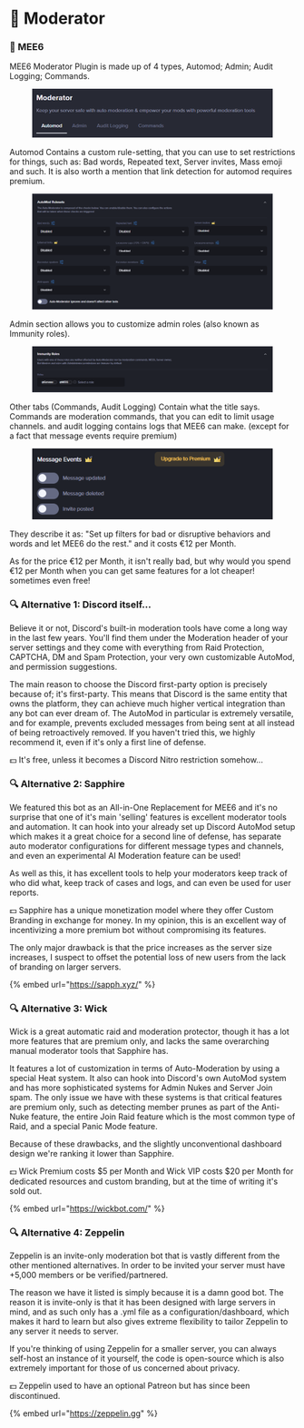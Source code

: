 # 👑 Moderator

### 👑 MEE6

MEE6 Moderator Plugin is made up of 4 types, Automod; Admin; Audit Logging; Commands.

<figure><img src="../../.gitbook/assets/image (2).png" alt=""><figcaption></figcaption></figure>

Automod Contains a custom rule-setting, that you can use to set restrictions for things, such as: Bad words, Repeated text, Server invites, Mass emoji and such. It is also worth a mention that link detection for automod requires premium.

<figure><img src="../../.gitbook/assets/image (1) (1) (1).png" alt=""><figcaption></figcaption></figure>

Admin section allows you to customize admin roles (also known as Immunity roles).

<figure><img src="../../.gitbook/assets/image (2) (1).png" alt=""><figcaption></figcaption></figure>

Other tabs (Commands, Audit Logging) Contain what the title says. Commands are moderation commands, that you can edit to limit usage channels. and audit logging contains logs that MEE6 can make. (except for a fact that message events require premium)

<figure><img src="../../.gitbook/assets/image (3).png" alt=""><figcaption></figcaption></figure>

They describe it as: "Set up filters for bad or disruptive behaviors and words and let MEE6 do the rest." and it costs €12 per Month.

As for the price €12 per Month, it isn't really bad, but why would you spend €12 per Month when you can get same features for a lot cheaper! sometimes even free!

### 🔍 Alternative 1: Discord itself...

Believe it or not, Discord's built-in moderation tools have come a long way in the last few years. You'll find them under the Moderation header of your server settings and they come with everything from Raid Protection, CAPTCHA, DM and Spam Protection, your very own customizable AutoMod, and permission suggestions.

The main reason to choose the Discord first-party option is precisely because of; it's first-party. This means that Discord is the same entity that owns the platform, they can achieve much higher vertical integration than any bot can ever dream of. The AutoMod in particular is extremely versatile, and for example, prevents excluded messages from being sent at all instead of being retroactively removed. If you haven't tried this, we highly recommend it, even if it's only a first line of defense.

💵 It's free, unless it becomes a Discord Nitro restriction somehow...

### 🔍 Alternative 2: Sapphire

We featured this bot as an All-in-One Replacement for MEE6 and it's no surprise that one of it's main 'selling' features is excellent moderator tools and automation. It can hook into your already set up Discord AutoMod setup which makes it a great choice for a second line of defense, has separate auto moderator configurations for different message types and channels, and even an experimental AI Moderation feature can be used!

As well as this, it has excellent tools to help your moderators keep track of who did what, keep track of cases and logs, and can even be used for user reports.

💵 Sapphire has a unique monetization model where they offer Custom Branding in exchange for money. In my opinion, this is an excellent way of incentivizing a more premium bot without compromising its features.

The only major drawback is that the price increases as the server size increases, I suspect to offset the potential loss of new users from the lack of branding on larger servers.

{% embed url="https://sapph.xyz/" %}

### 🔍 Alternative 3: Wick

Wick is a great automatic raid and moderation protector, though it has a lot more features that are premium only, and lacks the same overarching manual moderator tools that Sapphire has.

It features a lot of customization in terms of Auto-Moderation by using a special Heat system. It also can hook into Discord's own AutoMod system and has more sophisticated systems for Admin Nukes and Server Join spam. The only issue we have with these systems is that critical features are premium only, such as detecting member prunes as part of the Anti-Nuke feature, the entire Join Raid feature which is the most common type of Raid, and a special Panic Mode feature.

Because of these drawbacks, and the slightly unconventional dashboard design we're ranking it lower than Sapphire.

💵 Wick Premium costs $5 per Month and Wick VIP costs $20 per Month for dedicated resources and custom branding, but at the time of writing it's sold out.

{% embed url="https://wickbot.com/" %}

### 🔍 Alternative 4: Zeppelin

Zeppelin is an invite-only moderation bot that is vastly different from the other mentioned alternatives. In order to be invited your server must have +5,000 members or be verified/partnered.

The reason we have it listed is simply because it is a damn good bot. The reason it is invite-only is that it has been designed with large servers in mind, and as such only has a .yml file as a configuration/dashboard, which makes it hard to learn but also gives extreme flexibility to tailor Zeppelin to any server it needs to server.

If you're thinking of using Zeppelin for a smaller server, you can always self-host an instance of it yourself, the code is open-source which is also extremely important for those of us concerned about privacy.

💵 Zeppelin used to have an optional Patreon but has since been discontinued.

{% embed url="https://zeppelin.gg" %}
